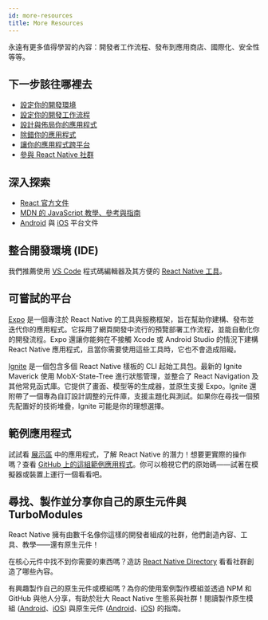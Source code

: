 ```yaml
---
id: more-resources
title: More Resources
---
```


永遠有更多值得學習的內容：開發者工作流程、發布到應用商店、國際化、安全性等等。

## 下一步該往哪裡去

- [設定你的開發環境](environment-setup)
- [設定你的開發工作流程](running-on-device)
- [設計與佈局你的應用程式](flexbox)
- [除錯你的應用程式](debugging)
- [讓你的應用程式跨平台](platform-specific-code)
- [參與 React Native 社群](/community/overview)

## 深入探索

- [React 官方文件](https://react.dev/learn)
- [MDN 的 JavaScript 教學、參考與指南](https://developer.mozilla.org/en-US/docs/Web/JavaScript)
- [Android](https://developer.android.com/docs) 與 [iOS](https://developer.apple.com/documentation/uikit) 平台文件

## 整合開發環境 (IDE)

我們推薦使用 [VS Code](https://code.visualstudio.com/) 程式碼編輯器及其方便的 [React Native 工具](https://marketplace.visualstudio.com/items?itemName=msjsdiag.vscode-react-native)。

## 可嘗試的平台

[Expo](https://docs.expo.dev/) 是一個專注於 React Native 的工具與服務框架，旨在幫助你建構、發布並迭代你的應用程式。它採用了網頁開發中流行的預覽部署工作流程，並能自動化你的開發流程。Expo 還讓你能夠在不接觸 Xcode 或 Android Studio 的情況下建構 React Native 應用程式，且當你需要使用這些工具時，它也不會造成阻礙。

[Ignite](https://github.com/infinitered/ignite) 是一個包含多個 React Native 樣板的 CLI 起始工具包。最新的 Ignite Maverick 使用 MobX-State-Tree 進行狀態管理，並整合了 React Navigation 及其他常見函式庫。它提供了畫面、模型等的生成器，並原生支援 Expo。Ignite 還附帶了一個專為自訂設計調整的元件庫，支援主題化與測試。如果你在尋找一個預先配置好的技術堆疊，Ignite 可能是你的理想選擇。

## 範例應用程式

試試看 [展示區](https://reactnative.dev/showcase) 中的應用程式，了解 React Native 的潛力！想要更實際的操作嗎？查看 [GitHub 上的這組範例應用程式](https://github.com/ReactNativeNews/React-Native-Apps)。你可以檢視它們的原始碼——試著在模擬器或裝置上運行一個看看吧。

## 尋找、製作並分享你自己的原生元件與 TurboModules

React Native 擁有由數千名像你這樣的開發者組成的社群，他們創造內容、工具、教學——還有原生元件！

在核心元件中找不到你需要的東西嗎？造訪 [React Native Directory](https://reactnative.directory) 看看社群創造了哪些內容。

有興趣製作自己的原生元件或模組嗎？為你的使用案例製作模組並透過 NPM 和 GitHub 與他人分享，有助於壯大 React Native 生態系與社群！閱讀製作原生模組 ([Android](native-modules-android.md)、[iOS](native-modules-ios.md)) 與原生元件 ([Android](native-components-android.md)、[iOS](native-components-ios.md)) 的指南。
